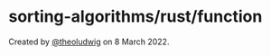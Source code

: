 # sorting-algorithms/rust/function

Created by [@theoludwig](https://github.com/theoludwig) on 8 March 2022.
